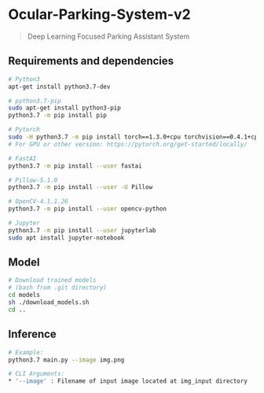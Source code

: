 # Ocular-Parking-System-v2

> Deep Learning Focused Parking Assistant System

## Requirements and dependencies

``` bash
# Python3
apt-get install python3.7-dev

# python3.7-pip
sudo apt-get install python3-pip
python3.7 -m pip install pip

# Pytorch
sudo -H python3.7 -m pip install torch==1.3.0+cpu torchvision==0.4.1+cpu -f https://download.pytorch.org/whl/torch_stable.html
# For GPU or other version: https://pytorch.org/get-started/locally/

# FastAI
python3.7 -m pip install --user fastai

# Pillow-5.1.0
python3.7 -m pip install --user -U Pillow

# OpenCV-4.1.1.26
python3.7 -m pip install --user opencv-python

# Jupyter
python3.7 -m pip install --user jupyterlab
sudo apt install jupyter-notebook
```

## Model

``` bash
# Download trained models
# (bash from .git directory)
cd models
sh ./download_models.sh
cd ..
```

## Inference

``` bash
# Example:
python3.7 main.py --image img.png

# CLI Arguments:
* '--image' : Filename of input image located at img_input directory
```
